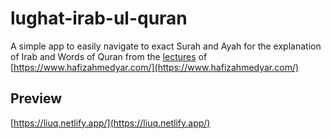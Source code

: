 # lughat-irab-ul-quran

A simple app to easily navigate to exact Surah and Ayah for the explanation of Irab and Words of Quran from the [lectures](https://www.hafizahmedyar.com/quran/) of [https://www.hafizahmedyar.com/](https://www.hafizahmedyar.com/)


## Preview
[https://liuq.netlify.app/](https://liuq.netlify.app/)